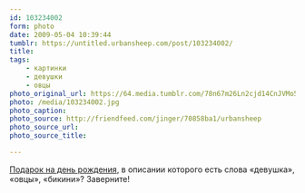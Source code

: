 ```yaml
---
id: 103234002
form: photo
date: 2009-05-04 10:39:44
tumblr: https://untitled.urbansheep.com/post/103234002/
title:
tags:
    - картинки
    - девушки
    - овцы
photo_original_url: https://64.media.tumblr.com/78n67m26Ln2cjd14CnJVMo5fo1_400.jpg
photo: /media/103234002.jpg
photo_caption: 
photo_source: http://friendfeed.com/jinger/70858ba1/urbansheep
photo_source_url:
photo_source_title:

---
```


<p><a href="http://friendfeed.com/jinger/70858ba1/urbansheep">Подарок на день рождения</a>, в описании которого есть слова «девушка», «овцы», «бикини»? Заверните!</p>
